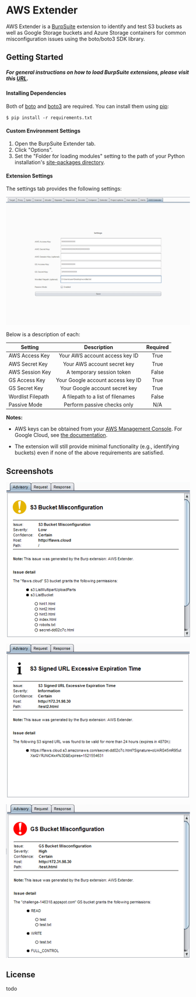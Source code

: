 # AWS Extender

AWS Extender is a [BurpSuite](https://portswigger.net/burp/) extension to identify and test S3 buckets as well as Google Storage buckets and Azure Storage containers for common misconfiguration issues using the boto/boto3 SDK library.


## Getting Started
##### For general instructions on how to load BurpSuite extensions, please visit this [URL](https://support.portswigger.net/customer/portal/articles/1965930-how-to-install-an-extension-in-burp-suite).

#### Installing Dependencies
Both of [boto](https://github.com/boto/boto) and [boto3](https://github.com/boto/boto3) are required. You can install them using [pip](https://en.wikipedia.org/wiki/Pip_\(package_manager\)):

    $ pip install -r requirements.txt

#### Custom Environment Settings
1. Open the BurpSuite Extender tab.
2. Click "Options".
3. Set the "Folder for loading modules" setting to the path of your Python installation's [site-packages directory](https://docs.python.org/2/install/#how-installation-works).

#### Extension Settings
The settings tab provides the following settings:

<a href="https://github.com/VirtueSecurity/aws-extender/blob/master/screenshots/settings.png?raw=true" target="_blank"><img src="https://github.com/VirtueSecurity/aws-extender/blob/master/screenshots/settings_thumb.png?raw=true" alt="Settings Tab"></a>

Below is a description of each:

| Setting   |      Description      |      Required      |
|----------|:-------------:|:-------------:|
| AWS Access Key |  Your AWS account access key ID |  True |
| AWS Secret Key |    Your AWS account secret key   |    True   |
| AWS Session Key | A temporary session token | False |
| GS Access Key | Your Google account access key ID | True |
| GS Secret Key | Your Google account secret key | True |
| Wordlist Filepath | A filepath to a list of filenames | False |
| Passive Mode | Perform passive checks only | N/A |

**Notes:**
* AWS keys can be obtained from your [AWS Management Console](https://console.aws.amazon.com/iam/home?#/security_credential). For Google Cloud, see [the documentation](https://cloud.google.com/storage/docs/migrating#keys).

* The extension will still provide minimal functionality (e.g., identifying buckets) even if none of the above requirements are satisfied.


## Screenshots
<a href="https://github.com/VirtueSecurity/aws-extender/blob/master/screenshots/S3_bucket_misconfiguration.png?raw=true" target="_blank"><img src="https://github.com/VirtueSecurity/aws-extender/blob/master/screenshots/S3_bucket_misconfiguration.png?raw=true" alt="S3 Bucket Misconfiguration"></a>

<a href="https://github.com/VirtueSecurity/aws-extender/blob/master/screenshots/excessive_signed_url.png?raw=true" target="_blank"><img src="https://github.com/VirtueSecurity/aws-extender/blob/master/screenshots/excessive_signed_url.png?raw=true" alt="S3 Signed URL Excessive Expiration Time"></a>

<a href="https://github.com/VirtueSecurity/aws-extender/blob/master/screenshots/GS_bucket_misconfiguration.png?raw=true" target="_blank"><img src="https://github.com/VirtueSecurity/aws-extender/blob/master/screenshots/GS_bucket_misconfiguration.png?raw=true" alt="GS Bucket Misconfiguration"></a>


## License
todo
